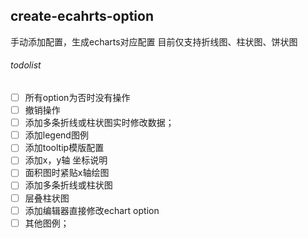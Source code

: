 ## create-ecahrts-option
手动添加配置，生成echarts对应配置
目前仅支持折线图、柱状图、饼状图
###### todolist
- [ ] 所有option为否时没有操作
- [ ] 撤销操作
- [ ] 添加多条折线或柱状图实时修改数据；
- [ ] 添加legend图例
- [ ] 添加tooltip模版配置
- [ ] 添加x，y轴 坐标说明
- [ ] 面积图时紧贴x轴绘图
- [ ] 添加多条折线或柱状图
- [ ] 层叠柱状图
- [ ] 添加编辑器直接修改echart option
- [ ] 其他图例；